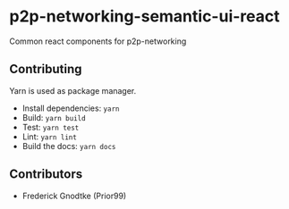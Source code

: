 # p2p-networking-semantic-ui-react

Common react components for p2p-networking

## Contributing

Yarn is used as package manager.

* Install dependencies: `yarn`
* Build: `yarn build`
* Test: `yarn test`
* Lint: `yarn lint`
* Build the docs: `yarn docs`

## Contributors

* Frederick Gnodtke (Prior99)
